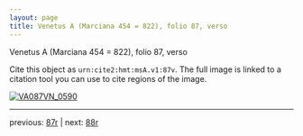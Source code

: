 ```yaml
---
layout: page
title: Venetus A (Marciana 454 = 822), folio 87, verso
---
```


Venetus A (Marciana 454 = 822), folio 87, verso

Cite this object as `urn:cite2:hmt:msA.v1:87v`.  The full image is linked to a citation tool you can use to cite regions of the image.

[![VA087VN_0590](http://www.homermultitext.org/iipsrv?IIIF=/project/homer/pyramidal/deepzoom/hmt/vaimg/2017a/VA087VN_0590.tif/full/800,/0/default.jpg)](http://www.homermultitext.org/ict2/?urn=urn:cite2:hmt:vaimg.2017a:VA087VN_0590) 

---

previous:  [87r](../87r/) | next: [88r](../88r/)